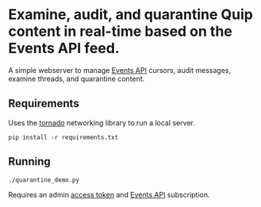 # Examine, audit, and quarantine Quip content in real-time based on the Events API feed.

A simple webserver to manage [Events API](https://quip.com/dev/admin/documentation#events-requires-subscription) cursors, audit messages, examine threads, and quarantine content.

## Requirements
Uses the [tornado](https://pypi.org/project/tornado/) networking library to run a local server.

```
pip install -r requirements.txt
```

## Running

```
./quarantine_demo.py
```

Requires an admin [access token](https://quip.com/dev/automation) and [Events API](https://quip.com/dev/admin/documentation#events-requires-subscription) subscription.